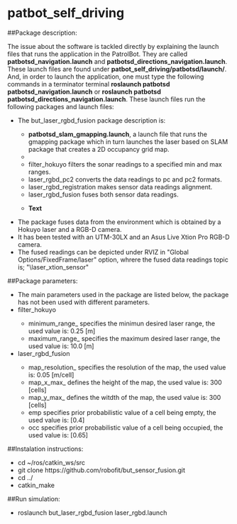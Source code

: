 # patbot_self_driving
##Package description:


The issue about the software is tackled directly by explaining the launch files that runs the application in the PatrolBot. They  are called <span style="font-weight: bold;">patbotsd_navigation.launch</span> and <span style="font-weight: bold;">patbotsd_directions_navigation.launch</span>. These launch files are found under <span style="font-weight: bold;">patbot\_self_driving/patbotsd/launch/</span>. And, in order to launch the application, one must type the following commands in a terminator terminal   <span style="font-weight: bold;">roslaunch patbotsd patbotsd_navigation.launch</span> or   <span style="font-weight: bold;">roslaunch patbotsd patbotsd_directions_navigation.launch</span>. These launch files  run the following packages and launch files: 

<ul>
  <li> The but_laser_rgbd_fusion package description is: </li>
    <ul>
      <li>  <span style="font-weight: bold;">patbotsd_slam_gmapping.launch</span>, a launch file that  runs the gmapping package which in turn launches the laser based on SLAM package  that creates a 2D occupancy grid map.  <li>
      <li> filter_hokuyo filters the sonar readings to a specified min and max ranges. </li>
      <li> laser_rgbd_pc2 converts the data readings to pc and pc2 formats. </li>
      <li> laser_rgbd_registration makes sensor data readings alignment. </li>
      <li> laser_rgbd_fusion fuses both sensor data readings. </li>
      <li style="font-weight: bold;">
    <p><span style="font-weight: bold;">Text</span></p>
  </li>
    </ul>
  </li>
  <li> The package fuses data from the environment which is obtained  by a Hokuyo laser and a RGB-D camera. </li>
  <li> It has been tested with an UTM-30LX  and an Asus Live Xtion Pro RGB-D camera. </li>
  <li> The fused readings can be depicted under RVIZ in	 "Global Options/FixedFrame/laser" option, whrere the fused data readings topic is; "\laser_xtion_sensor" </li>
</ul>


##Package parameters:
<ul>
  <li> The main parameters used in the package are listed below, the package has not been used with different parameters. </li>
  <li> filter_hokuyo </li>
     <ul>
        <li> minimum_range_ specifies the minimun desired laser range, the used value is: 0.25 [m] </li>
        <li> maximum_range_ specifies the maximum desired laser range, the used value is: 10.0 [m] </li>
     </ul>
  <li> laser_rgbd_fusion </li>
     <ul>
        <li> map_resolution_ specifies the resolution of the map, the used value is: 0.05 [m/cell] </li>
        <li>map_x_max_ defines the height of the map, the used value is: 300 [cells] </li>
         <li>  map_y_max_ defines the witdth of the map, the used value is: 300 [cells] </li>
         <li> emp specifies prior probabilistic value of a cell being empty, the used value is: [0.4]  </li>
         <li> occ  specifies prior probabilistic value of a cell being occupied, the used value is: [0.65] </li>
     </ul>
</ul>


##Instalation instructions:
<ul>
  <li> cd ~/ros/catkin_ws/src </li>
  <li> git clone https://github.com/robofit/but_sensor_fusion.git </li>
  <li> cd ../ </li>
  <li> catkin_make </li>
</ul>

##Run simulation:
<ul>
  <li> roslaunch but_laser_rgbd_fusion laser_rgbd.launch
</ul>
